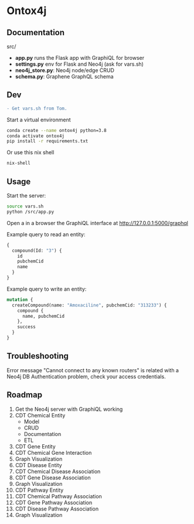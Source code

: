 # Ontox4j

## Documentation

src/
* **app.py** runs the Flask app with GraphiQL for browser
* **settings.py** env for Flask and Neo4j (ask for vars.sh)
* **neo4j_store.py**: Neo4j node/edge CRUD
* **schema.py**: Graphene GraphQL schema

## Dev
```diff
- Get vars.sh from Tom.
```

Start a virtual environment
```sh
conda create --name ontox4j python=3.8
conda activate ontox4j
pip install -r requirements.txt
```

Or use this nix shell
```sh
nix-shell
```
## Usage

Start the server:

```sh
source vars.sh
python /src/app.py
```

Open a in a browser the GraphiQL interface at http://127.0.0.1:5000/graphql

Example query to read an entity:

```graphql
{
  compound(Id: "3") {
    id
    pubchemCid
    name
  }
}
```

Example query to write an entity:

```graphql
mutation {
  createCompound(name: "Amoxaciline", pubchemCid: "313233") {
    compound {
      name, pubchemCid
    },
    success
  }
}
```
## Troubleshooting

Error message "Cannot connect to any known routers" is related with a Neo4j DB Authentication problem, check your access credentials. 

## Roadmap
1. Get the Neo4j server with GraphiQL working 
2. CDT Chemical Entity
    * Model
    * CRUD
    * Documentation
    * ETL
3. CDT Gene Entity
4. CDT Chemical Gene Interaction
5. Graph Visualization
6. CDT Disease Entity
7. CDT Chemical Disease Association
8. CDT Gene Disease Association
9.  Graph Visualization
10. CDT Pathway Entity
11. CDT Chemical Pathway Association
12. CDT Gene Pathway Association
13. CDT Disease Pathway Association
14. Graph Visualization